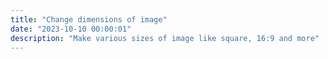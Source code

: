 ```yaml
---
title: "Change dimensions of image"
date: "2023-10-10 00:00:01"
description: "Make various sizes of image like square, 16:9 and more"
---
```


